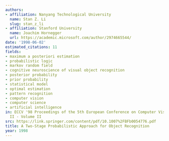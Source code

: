 ```yaml
---
authors:
- affiliation: Nanyang Technological University
  name: Stan Z. Li
  slug: stan_z_li
- affiliation: Stanford University
  name: Joachim Hornegger
  url: https://academic.microsoft.com/author/2974665544/
date: '1998-06-02'
estimated_citations: 11
fields:
- maximum a posteriori estimation
- probabilistic logic
- markov random field
- cognitive neuroscience of visual object recognition
- posterior probability
- prior probability
- statistical model
- optimal estimation
- pattern recognition
- computer vision
- computer science
- artificial intelligence
in: ECCV '98 Proceedings of the 5th European Conference on Computer Vision-Volume
  II - Volume II
src: https://link.springer.com/content/pdf/10.1007%2FBFb0054776.pdf
title: A Two-Stage Probabilistic Approach for Object Recognition
year: 1998
---
```

